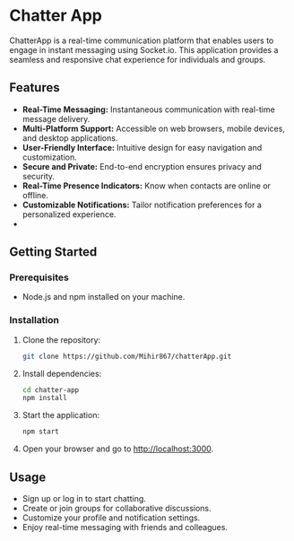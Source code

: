 # Chatter App

ChatterApp is a real-time communication platform that enables users to engage in instant messaging using Socket.io. This application provides a seamless and responsive chat experience for individuals and groups.

## Features

- **Real-Time Messaging:** Instantaneous communication with real-time message delivery.
- **Multi-Platform Support:** Accessible on web browsers, mobile devices, and desktop applications.
- **User-Friendly Interface:** Intuitive design for easy navigation and customization.
- **Secure and Private:** End-to-end encryption ensures privacy and security.
- **Real-Time Presence Indicators:** Know when contacts are online or offline.
- **Customizable Notifications:** Tailor notification preferences for a personalized experience.
- 
## Getting Started

### Prerequisites

- Node.js and npm installed on your machine.

### Installation

1. Clone the repository:

    ```bash
    git clone https://github.com/Mihir867/chatterApp.git
    ```

2. Install dependencies:

    ```bash
    cd chatter-app
    npm install
    ```

3. Start the application:

    ```bash
    npm start
    ```

4. Open your browser and go to [http://localhost:3000](http://localhost:3200).

## Usage

- Sign up or log in to start chatting.
- Create or join groups for collaborative discussions.
- Customize your profile and notification settings.
- Enjoy real-time messaging with friends and colleagues.


